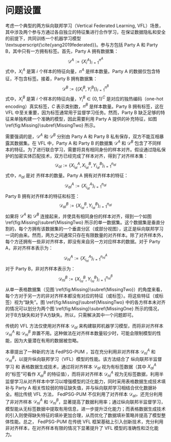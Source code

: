 # 问题设置

考虑一个典型的两方纵向联邦学习（Vertical Federated Learning, VFL）场景，其中涉及两个参与方通过各自独立的特征集进行合作学习，在保证数据隐私和安全的前提下，共同训练一个机器学习模型\textsuperscript{\cite{yang2019federated}}。参与方包括 Party A 和 Party B，其中只有一方拥有标签。首先，Party A 拥有数据集：
$$
	\mathcal{D}^A := \{X^A_i\}_{i=1}^{n^A}
$$
式中，$X^A_i$ 是第 $i$ 个样本的特征向量，$n^A$ 是样本数量。Party A 的数据仅包含特征，不包含标签。接着，Party B 拥有数据集：
$$
	\mathcal{D}^B := \{(X^B_i, Y^B_i)\}_{i=1}^{n^B}
$$
式中，$X^B_i$ 是第 $i$ 个样本的特征向量，$Y^B_i \in \{0,1\}^C$ 是对应的独热编码（one-hot encoding）真实标签，$C$ 表示类别数，$n^B$ 是样本数量。Party B 拥有标签，这在 VFL 中至关重要，因为标签通常用于监督学习任务。然而，Party B 缺乏足够的特征来单独构建一个准确的模型，因此需要利用 Party A 提供的补充特征，如图 \ref{fig:Missing}\subref{MissingTwo} 所示。

需要强调的是，$\mathcal{D}^A$ 和 $\mathcal{D}^B$ 分别由 Party A 和 Party B 私有保存，双方不能互相暴露其数据集。在 VFL 中，Party A 和 Party B 的数据集 $\mathcal{D}^A$ 和 $\mathcal{D}^B$ 包含了不同样本的特征。为了进行联合学习，需要将具有相同身份的样本对齐。假设通过隐私保护的加密实体匹配技术，双方已经完成了样本对齐，得到了对齐样本集：
$$
\mathcal{D}_{al} := \{X^A_{i_{al}}, X^B_{i_{al}}, Y^B_{i_{al}}\}_{i=1}^{n_{al}}
$$
式中，$n_{al}$ 是对 齐样本的数量。Party A 拥有对齐样本的特征：
$$
\mathcal{D}^A_{al} := \{X^A_{i_{al}}\}_{i=1}^{n_{al}}
$$
Party B 拥有对齐样本的特征和标签：
$$
\mathcal{D}^B_{al} := \{X^B_{i_{al}}, Y^B_{i_{al}}\}_{i=1}^{n_{al}}
$$
如果将 $\mathcal{D}^A$ 和 $\mathcal{D}^B$ 连接起来，并使具有相同身份的样本对齐，得到一个如图 \ref{fig:Missing}\subref{MissingTwo} 所示的单一数据集。这个数据集是垂直分割的，每个方拥有该数据集的一个垂直分区（或部分视图），这正是纵向联邦学习一词的由来。然而，两方之间通常只存在有限数量的对齐样本。除了对齐样本外，每个方还拥有一些非对齐样本，即没有来自另一方对应样本的数据。对于 Party A，非对齐样本表示为：
$$
\mathcal{D}^A_{nl} := \{X^A_{i_{nl}}\}_{i=1}^{n^A_{nl}}
$$
对于 Party B，非对齐样本表示为：
$$
\mathcal{D}^B_{nl} := \{X^B_{i_{nl}}, Y^B_{i_{nl}}\}_{i=1}^{n^B_{nl}}
$$
从单一表格数据集（见图 \ref{fig:Missing}\subref{MissingTwo}）的角度来看，每个方对于另一方的非对齐样本都没有对应的特征（或标签）。将这些特征（或标签）视为“缺失”。图 \ref{fig:Missing}\subref{MissingTwo} 中的各方样本未对齐的情况可以划分为两个图 \ref{fig:Missing}\subref{MissingOne} 所示的情况，对于B方缺失和对于A方缺失。所以，只需解决其中一个问题即可。

传统的 VFL 方法仅使用对齐样本 $\mathcal{D}_{al}$ 来构建联邦机器学习模型，而将非对齐样本 $\mathcal{D}^A_{nl}$ 和 $\mathcal{D}^B_{nl}$ 弃置不用。这种做法在对齐样本数量较少时，可能会限制模型的性能，因为大量潜在有用的数据被忽略。

本章提出了一种新的方法  FedPSG-PUM ，旨在充分利用非对齐样本 $\mathcal{D}^A_{nl}$ 和 $\mathcal{D}^B_{nl}$，以提升纵向联邦学习（VFL）模型的性能。该方法结合了 纵向联邦半监督学习 和 表格数据生成技术，通过将对齐样本 $\mathcal{D}_{al}$ 视为有标签数据（其中 $X^A_{al}$ 的“标签”可看作 $X^B_{al}$ 的特征值），而将非对齐样本 $\mathcal{D}^A_{nl}$ 视为无标签数据，利用半监督学习从对齐样本中学习以增强模型的泛化能力，同时采用表格数据生成技术填补与 Party A 相关性较弱的特征缺失值，并与纵向联邦学习相结合优化数据补全。相比传统 VFL 方法， FedPSG-PUM  不仅利用了对齐样本 $\mathcal{D}_{al}$，还充分利用了非对齐样本 $\mathcal{D}^A_{nl}$ 和 $\mathcal{D}^B_{nl}$，显著提高了数据利用率；通过纵向联邦半监督学习，模型能从无标签数据中提取有用信息，进一步提升泛化能力；而表格数据生成技术的引入则使得缺失特征的填补更加合理，从而优化了数据填补策略并提高了模型整体性能。总之， FedPSG-PUM  在传统 VFL 框架基础上引入创新技术，充分利用非对齐样本，在对齐样本有限的情况下显著提升了 VFL 模型的准确性和泛化能力。
